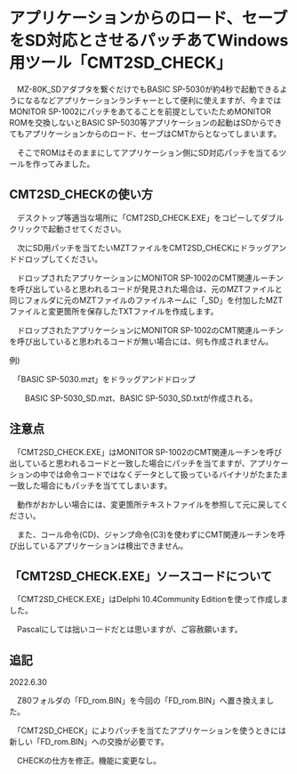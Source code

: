 # アプリケーションからのロード、セーブをSD対応とさせるパッチあてWindows用ツール「CMT2SD_CHECK」

　MZ-80K_SDアダプタを繋ぐだけでもBASIC SP-5030が約4秒で起動できるようになるなどアプリケーションランチャーとして便利に使えますが、今まではMONITOR SP-1002にパッチをあてることを前提としていたためMONITOR ROMを交換しないとBASIC SP-5030等アプリケーションの起動はSDからできてもアプリケーションからのロード、セーブはCMTからとなってしまいます。

　そこでROMはそのままにしてアプリケーション側にSD対応パッチを当てるツールを作ってみました。

## CMT2SD_CHECKの使い方

　デスクトップ等適当な場所に「CMT2SD_CHECK.EXE」をコピーしてダブルクリックで起動させてください。

　次にSD用パッチを当てたいMZTファイルをCMT2SD_CHECKにドラッグアンドドロップしてください。

　ドロップされたアプリケーションにMONITOR SP-1002のCMT関連ルーチンを呼び出していると思われるコードが発見された場合は、元のMZTファイルと同じフォルダに元のMZTファイルのファイルネームに「_SD」を付加したMZTファイルと変更箇所を保存したTXTファイルを作成します。

　ドロップされたアプリケーションにMONITOR SP-1002のCMT関連ルーチンを呼び出していると思われるコードが無い場合には、何も作成されません。

例)

　「BASIC SP-5030.mzt」をドラッグアンドドロップ

　　BASIC SP-5030_SD.mzt、BASIC SP-5030_SD.txtが作成される。

## 注意点
　「CMT2SD_CHECK.EXE」はMONITOR SP-1002のCMT関連ルーチンを呼び出していると思われるコードと一致した場合にパッチを当てますが、アプリケーションの中では命令コードではなくデータとして扱っているバイナリがたまたま一致した場合にもパッチを当ててしまいます。

　動作がおかしい場合には、変更箇所テキストファイルを参照して元に戻してください。

　また、コール命令(CD)、ジャンプ命令(C3)を使わずにCMT関連ルーチンを呼び出しているアプリケーションは検出できません。

## 「CMT2SD_CHECK.EXE」ソースコードについて
　「CMT2SD_CHECK.EXE」はDelphi 10.4Community Editionを使って作成しました。

　Pascalにしては拙いコードだとは思いますが、ご容赦願います。

## 追記
2022.6.30

　Z80フォルダの「FD_rom.BIN」を今回の「FD_rom.BIN」へ置き換えました。

　「CMT2SD_CHECK」によりパッチを当てたアプリケーションを使うときには新しい「FD_rom.BIN」への交換が必要です。

　CHECKの仕方を修正。機能に変更なし。